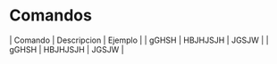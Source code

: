 # Comandos
| Comando | Descripcion | Ejemplo |
| gGHSH | HBJHJSJH | JGSJW |
| gGHSH | HBJHJSJH | JGSJW |
